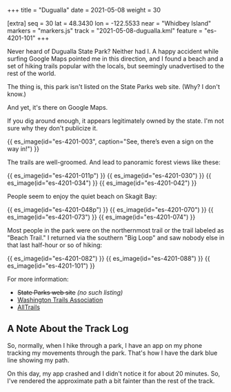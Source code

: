 +++
title = "Dugualla"
date = 2021-05-08
weight = 30

[extra]
seq = 30
lat = 48.3430
lon = -122.5533
near = "Whidbey Island"
markers = "markers.js"
track = "2021-05-08-dugualla.kml"
feature = "es-4201-101"
+++

Never heard of Dugualla State Park? Neither had I. A happy accident while surfing Google Maps pointed me in this direction, and I found a beach and a set of hiking trails popular with the locals, but seemingly unadvertised to the rest of the world.

<!-- more -->

The thing is, this park isn't listed on the State Parks web site. (Why? I don't know.)

And yet, it's there on Google Maps.

If you dig around enough, it appears legitimately owned by the state. I'm not sure why they don't publicize it.

{{ es_image(id="es-4201-003", caption="See, there’s even a sign on the way in!") }}

The trails are well-groomed. And lead to panoramic forest views like these:

{{ es_image(id="es-4201-011p") }}
{{ es_image(id="es-4201-030") }}
{{ es_image(id="es-4201-034") }}
{{ es_image(id="es-4201-042") }}

People seem to enjoy the quiet beach on Skagit Bay:

{{ es_image(id="es-4201-048p") }}
{{ es_image(id="es-4201-070") }}
{{ es_image(id="es-4201-073") }}
{{ es_image(id="es-4201-074") }}

Most people in the park were on the northernmost trail or the trail labeled as "Beach Trail." I returned via the southern "Big Loop" and saw nobody else in that last half-hour or so of hiking:

{{ es_image(id="es-4201-082") }}
{{ es_image(id="es-4201-088") }}
{{ es_image(id="es-4201-101") }}

For more information:

* ~~State Parks web site~~ _(no such listing)_
* [Washington Trails Association](https://www.wta.org/go-hiking/hikes/dugualla-state-park)
* [AllTrails](https://www.alltrails.com/parks/us/washington/dugualla-state-park)

## A Note About the Track Log

So, normally, when I hike through a park, I have an app on my phone tracking my movements through the park. That's how I have the dark blue line showing my path.

On this day, my app crashed and I didn't notice it for about 20 minutes. So, I've rendered the approximate path a bit fainter than the rest of the track.
